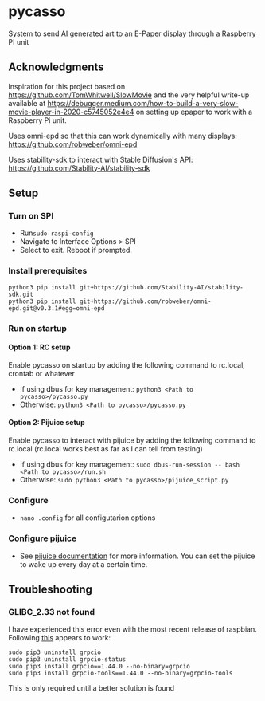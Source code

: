 # pycasso
System to send AI generated art to an E-Paper display through a Raspberry PI unit

## Acknowledgments

Inspiration for this project based on https://github.com/TomWhitwell/SlowMovie and the very helpful write-up available at https://debugger.medium.com/how-to-build-a-very-slow-movie-player-in-2020-c5745052e4e4 on setting up epaper to work with a Raspberry Pi unit.

Uses omni-epd so that this can work dynamically with many displays: https://github.com/robweber/omni-epd

Uses stability-sdk to interact with Stable Diffusion's API: https://github.com/Stability-AI/stability-sdk

## Setup

### Turn on SPI
* Run`sudo raspi-config`
* Navigate to Interface Options > SPI
* Select <Finish> to exit. Reboot if prompted.


### Install prerequisites
```
python3 pip install git+https://github.com/Stability-AI/stability-sdk.git
python3 pip install git+https://github.com/robweber/omni-epd.git@v0.3.1#egg=omni-epd
```


### Run on startup
#### Option 1: RC setup
Enable pycasso on startup by adding the following command to rc.local, crontab or whatever

* If using dbus for key management: `python3 <Path to pycasso>/pycasso.py`
* Otherwise: `python3 <Path to pycasso>/pycasso.py`

#### Option 2: Pijuice setup
Enable pycasso to interact with pijuice by adding the following command to rc.local
(rc.local works best as far as I can tell from testing)

* If using dbus for key management: `sudo dbus-run-session -- bash <Path to pycasso>/run.sh`
* Otherwise: `sudo python3 <Path to pycasso>/pijuice_script.py`

### Configure
* `nano .config` for all configutarion options

### Configure pijuice
* See [pijuice documentation](https://github.com/PiSupply/PiJuice/blob/master/Software/README.md) for
more information. You can set the pijuice to wake up every day at a certain time.

## Troubleshooting

### GLIBC_2.33 not found
I have experienced this error even with the most recent release of raspbian.
Following [this](https://stackoverflow.com/questions/71054519/glibc-2-33-not-found-in-raspberry-pi-python) appears to work:
```
sudo pip3 uninstall grpcio 
sudo pip3 uninstall grpcio-status 
sudo pip3 install grpcio==1.44.0 --no-binary=grpcio
sudo pip3 install grpcio-tools==1.44.0 --no-binary=grpcio-tools
```
This is only required until a better solution is found